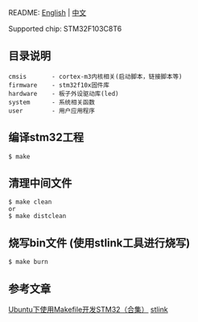 
README: [English](https://github.com/shellever/stm32-makefile-simple/blob/master/README.md) | [中文](https://github.com/shellever/stm32-makefile-simple/blob/master/README_zh.md)

Supported chip: STM32F103C8T6

## 目录说明
```
cmsis       - cortex-m3内核相关(启动脚本，链接脚本等)
firmware    - stm32f10x固件库
hardware    - 板子外设驱动库(led)
system      - 系统相关函数
user        - 用户应用程序
```

## 编译stm32工程
```
$ make
```

## 清理中间文件
```
$ make clean
or
$ make distclean
```

## 烧写bin文件 (使用stlink工具进行烧写)
```
$ make burn
```

## 参考文章
[Ubuntu下使用Makefile开发STM32（合集）](http://www.stmcu.org.cn/module/forum/thread-603753-1-1.html)
[stlink](https://github.com/texane/stlink)

